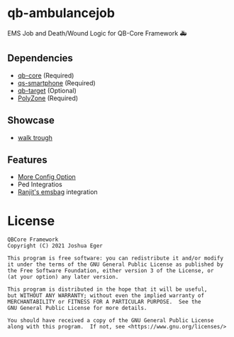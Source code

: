 # qb-ambulancejob
EMS Job and Death/Wound Logic for QB-Core Framework :ambulance:

## Dependencies
- [qb-core](https://github.com/qbcore-framework/qb-core) (Required)
- [qs-smartphone](https://github.com/qbcore-framework/qs-smartphone) (Required)
- [qb-target](https://github.com/BerkieBb/qb-target) (Optional)
- [PolyZone](https://github.com/mkafrin/PolyZone) (Required)

## Showcase
- [walk trough](https://www.youtube.com/watch?v=LWKerWlh3g4)

## Features
- [More Config Option](https://youtu.be/9Qn4qRrGi7A)
- Ped Integratios
- [Ranjit's emsbag](https://github.com/Ranjit-Develops/Ranjit-EMS-bag) integration


# License

    QBCore Framework
    Copyright (C) 2021 Joshua Eger

    This program is free software: you can redistribute it and/or modify
    it under the terms of the GNU General Public License as published by
    the Free Software Foundation, either version 3 of the License, or
    (at your option) any later version.

    This program is distributed in the hope that it will be useful,
    but WITHOUT ANY WARRANTY; without even the implied warranty of
    MERCHANTABILITY or FITNESS FOR A PARTICULAR PURPOSE.  See the
    GNU General Public License for more details.

    You should have received a copy of the GNU General Public License
    along with this program.  If not, see <https://www.gnu.org/licenses/>
